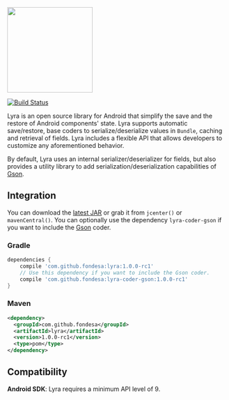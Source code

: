 <img src="https://raw.githubusercontent.com/Fondesa/Lyra/master/images/lyra_logo.png" height="196">

[![Build Status](https://travis-ci.org/Fondesa/Lyra.svg?branch=master)](https://travis-ci.org/Fondesa/Lyra)

Lyra is an open source library for Android that simplify the save and the restore of Android components' state.
Lyra supports automatic save/restore, base coders to serialize/deserialize values in `Bundle`, caching and retrieval of fields. Lyra includes a flexible API that allows developers to customize any aforementioned behavior.

By default, Lyra uses an internal serializer/deserializer for fields, but also provides a utility library to add serialization/deserialization capabilities of [Gson][1].

Integration
------

You can download the [latest JAR][2] or grab it from ```jcenter()``` or ```mavenCentral()```.
You can optionally use the dependency `lyra-coder-gson` if you want to include the [Gson][1] coder.

### Gradle ###

```gradle
dependencies {
    compile 'com.github.fondesa:lyra:1.0.0-rc1'
    // Use this dependency if you want to include the Gson coder.
    compile 'com.github.fondesa:lyra-coder-gson:1.0.0-rc1'
}
```

### Maven ###

```xml
<dependency>
  <groupId>com.github.fondesa</groupId>
  <artifactId>lyra</artifactId>
  <version>1.0.0-rc1</version>
  <type>pom</type>
</dependency>
```

Compatibility
------

**Android SDK**: Lyra requires a minimum API level of 9.

[1]: https://github.com/google/gson
[2]: https://repo1.maven.org/maven2/com/github/fondesa/lyra/1.0.0-rc1/lyra-1.0.0-rc1-sources.jar
